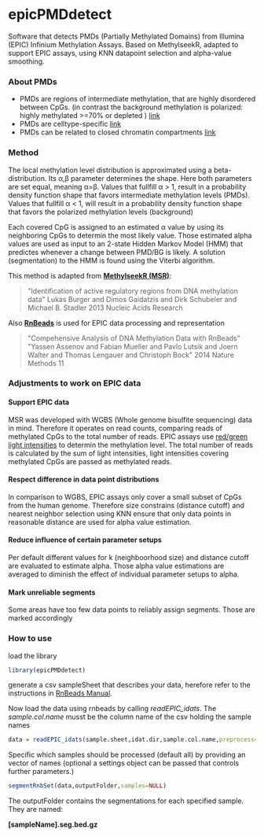 # epicPMDdetect

Software that detects PMDs (Partially Methylated Domains) from Illumina (EPIC) Infinium Methylation Assays. Based on MethylseekR, adapted to support EPIC assays, using KNN datapoint selection 
and alpha-value smoothing.

### About PMDs
* PMDs are regions of intermediate methylation, that are highly disordered between CpGs.
 (in contrast the background methylation is polarized: highly methylated >=70% or depleted ) [link](https://www.ncbi.nlm.nih.gov/pmc/articles/PMC6161375/)
* PMDs are celltype-specific [link](https://www.biorxiv.org/content/10.1101/249334v1.full)
* PMDs can be related to closed chromatin compartments [link](https://www.ncbi.nlm.nih.gov/pmc/articles/PMC4574526/)

### Method

The local methylation level distribution is approximated using a beta-distribution.
Its α,β parameter determines the shape. Here both parameters are set equal, meaning α=β.
Values that fullfill α > 1, result in a probability density function shape that favors 
intermediate methylation levels (PMDs). Values that fullfill α < 1, will result in a
probability density function shape that favors the polarized methylation levels (background)

Each covered CpG is assigned to an estimated α value by using its neighboring CpGs to determin the
most likely value. Those estimated alpha values are used as input to an 2-state Hidden Markov Model (HMM)
that predictes whenever a change between PMD/BG is likely. A solution (segmentation) to the HMM is
found using the Viterbi algorithm.

This method is adapted from [**MethylseekR (MSR)**](http://nar.oxfordjournals.org/content/early/2013/07/04/nar.gkt599.long):

> "Identification of active regulatory regions from DNA methylation data"
> Lukas Burger and Dimos Gaidatzis and Dirk Schubeler and Michael B. Stadler
> 2013 Nucleic Acids Research


Also [**RnBeads**](https://rnbeads.org) is used for EPIC data processing and representation 

> "Compehensive Analysis of DNA Methylation Data with RnBeads"
> "Yassen Assenov and Fabian Mueller and Pavlo Lutsik and Joern Walter and Thomas Lengauer and Christoph Bock"
> 2014 Nature Methods 11

### Adjustments to work on EPIC data

#### Support EPIC data

MSR was developed with WGBS (Whole genome bisulfite sequencing) data in mind. 
Therefore it operates on read counts, comparing reads of methylated CpGs to the total number of reads.
EPIC assays use [red/green light intensities](https://en.wikipedia.org/wiki/Illumina_Methylation_Assay) to determin the methylation level. The total number of reads is calculated by the sum of light intensities, light intensities covering methylated CpGs are passed as methylated reads.

#### Respect difference in data point distributions

In comparison to WGBS, EPIC assays only cover a small subset of CpGs from the human genome. Therefore 
size constrains (distance cutoff) and nearest neighbor selection using KNN ensure that only data points in reasonable distance are used for alpha value estimation. 

#### Reduce influence of certain parameter setups

Per default different values for k (neighboorhood size) and distance cutoff are evaluated to estimate alpha. Those alpha value estimations are averaged to diminish the effect of individual parameter setups 
to alpha.

#### Mark unreliable segments 

Some areas have too few data points to reliably assign segments. Those are marked accordingly

### How to use

load the library

```R
library(epicPMDdetect)
```

generate a csv sampleSheet that describes your data, herefore refer to the instructions in [RnBeads Manual](https://bioconductor.org/packages/release/bioc/vignettes/RnBeads/inst/doc/RnBeads.pdf).

Now load the data using rnbeads by calling *readEPIC_idats*.
The *sample.col.name* musst be the column name of the csv holding the sample names 


```R
data = readEPIC_idats(sample.sheet,idat.dir,sample.col.name,preprocess=T)
```

Specific which samples should be processed (default all) by providing an vector of names 
(optional a settings object can be passed that controls further parameters.)

```R
segmentRnbSet(data,outputFolder,samples=NULL)

```

The outputFolder contains the segmentations for each specified sample.
They are named:

**[sampleName].seg.bed.gz**




